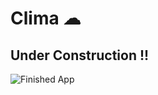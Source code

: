 # Clima ☁

## Under Construction !!



![Finished App](https://github.com/londonappbrewery/Images/blob/master/clima-demo.gif)

